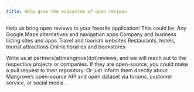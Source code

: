 ```yaml
---
title: Help grow the ecosystem of open reviews
---
```


Help us bring open reviews to your favorite application! This could be:
Any Google Maps alternatives and navigation apps
Company and business listing sites and apps
Travel and tourism websites
Restaurants, hotels, tourist attractions
Online libraries and bookstores

Write us at partners(at)mangrove(dot)reviews, and we will reach out to the respective projects or companies. If they are open-source, you could make a pull request to their repository. Or just inform them directly about Mangrove’s open-source API and open dataset via forums, customer service, or social media.


